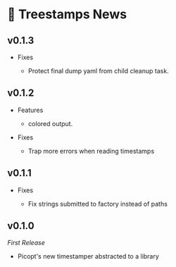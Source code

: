 # 📰 Treestamps News

## v0.1.3

- Fixes

  - Protect final dump yaml from child cleanup task.

## v0.1.2

- Features

  - colored output.

- Fixes

  - Trap more errors when reading timestamps

## v0.1.1

- Fixes

  - Fix strings submitted to factory instead of paths

## v0.1.0

_First Release_

- Picopt's new timestamper abstracted to a library
